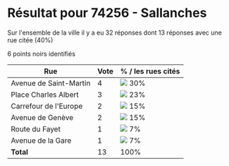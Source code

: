 # Résultat pour 74256 - Sallanches

Sur l'ensemble de la ville il y a eu 32 réponses dont 13 réponses avec une rue citée (40%)

6 points noirs identifiés

| Rue | Vote | % / les rues cités|
|-----|------|-------------------|
| Avenue de Saint-Martin | 4 | <img src="../../img/bar_30.gif" />&nbsp;30%|
| Place Charles Albert | 3 | <img src="../../img/bar_23.gif" />&nbsp;23%|
| Carrefour de l'Europe | 2 | <img src="../../img/bar_15.gif" />&nbsp;15%|
| Avenue de Genève | 2 | <img src="../../img/bar_15.gif" />&nbsp;15%|
| Route du Fayet | 1 | <img src="../../img/bar_7.gif" />&nbsp;7%|
| Avenue de la Gare | 1 | <img src="../../img/bar_7.gif" />&nbsp;7%|
| **Total** | 13 | 100%|
